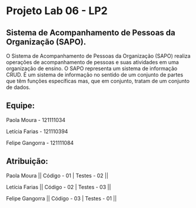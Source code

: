 ﻿# Projeto Lab 06 -  LP2

## Sistema de Acompanhamento de Pessoas da Organização (SAPO).

O Sistema de Acompanhamento de Pessoas da Organização (SAPO) realiza operações de acompanhamento de pessoas e suas atividades em uma organização de ensino. O SAPO representa um sistema de informação CRUD. É um sistema de informação no sentido de um conjunto de partes que têm funções específicas mas, que em conjunto, tratam de um conjunto de dados.

## Equipe:

Paola Moura - 121111034

Letícia Farias - 121110394

Felipe Gangorra - 121111084


## Atribuição:

Paola Moura     || Código - 01 | Testes - 02 ||

Letícia Farias  || Código - 02 | Testes - 03 ||

Felipe Gangorra || Código - 03 | Testes - 01 ||
